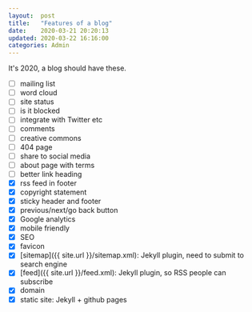```yaml
---
layout:  post
title:   "Features of a blog"
date:    2020-03-21 20:20:13
updated: 2020-03-22 16:16:00
categories: Admin
---
```


It's 2020, a blog should have these.

- [ ] mailing list
- [ ] word cloud
- [ ] site status
- [ ] is it blocked
- [ ] integrate with Twitter etc
- [ ] comments
- [ ] creative commons
- [ ] 404 page
- [ ] share to social media
- [ ] about page with terms
- [ ] better link heading
- [x] rss feed in footer
- [x] copyright statement
- [x] sticky header and footer
- [x] previous/next/go back button
- [x] Google analytics
- [x] mobile friendly
- [x] SEO
- [x] favicon
- [x] [sitemap]({{ site.url }}/sitemap.xml): Jekyll plugin, need to submit to search engine
- [x] [feed]({{ site.url }}/feed.xml): Jekyll plugin, so RSS people can subscribe
- [x] domain
- [x] static site: Jekyll + github pages